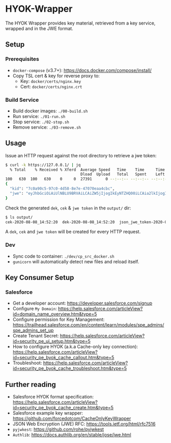 # HYOK-Wrapper
The HYOK Wrapper provides key material, retrieved from a key service, wrapped and in the JWE format.

## Setup
### Prerequisites
- `docker-compose` (v3.7+): https://docs.docker.com/compose/install/
- Copy TSL cert & key for reverse proxy to:
  - Key: `docker/certs/nginx.key`
  - Cert: `docker/certs/nginx.crt`

### Build Service
- Build docker images: `./00-build.sh`
- Run service: `./01-run.sh`
- Stop service: `./02-stop.sh`
- Remove service: `./03-remove.sh`

## Usage
Issue an HTTP request against the root directory to retrieve a jwe token:
```bash
$ curl -k https://127.0.0.1/ | jq
  % Total    % Received % Xferd  Average Speed   Time    Time     Time  Current
                                 Dload  Upload   Total   Spent    Left  Speed
100   630  100   630    0     0  27391      0 --:--:-- --:--:-- --:--:-- 27391
{
  "kid": "7c0a90c5-97c0-4d58-8e7e-47070eaa4cbc",
  "jwe": "eyJhbGciOiAiUlNBLU9BRVAiLCAiZW5jIjogIkEyNTZHQ00iLCAia2lkIjogIjdjMGE5MGM1LTk3YzAtNGQ1OC04ZTdlLTQ3MDcwZWFhNGNiYyJ9.Fx187fQiRtrGDcObWuL_jDCLwYaJ1dAANBczv9d2jZpb7V68qSt8snHbeKnJ48LtBP1cTiM0bfsdZFrcqJT3mZHR0JyGqqM2VEuUVxkij_f3HwU5phOuu7YGsy7FQmnmjOpWLw1JQ7Ut_wfJ-qGUPx3wWCMsrk6KO9FpxwQ8OIx2pBjcMVwRzdLL14lwv3TZXP_Hc4WW7JpaOGK6CblwkjZFBMzfKLqMviY5WLMpeDlbW3tARFCoBc7dgKjhiqjht0cpLzvsq1cPTv_kYzUW6TwpbWkGS7-024HGTG4LI3daP7tCD1ck0MKQQLMh3yiyoMjSAWT2lwO7BUz3EvlqaQ==.MfJWE7Tnw-SvSOr08b5xmA==.atmlDpJpucNtYUwCDCd0otKLLr2pIFg376r-fcaQ0ImWLAIRhgg5MAy9Cspzg_j9.GkOSt7-NPulOlCSPPncrCw=="
}
```

Check the generated `dek`, `cek` & `jwe token` in the `output/` dir:
```bash
$ ls output/
cek-2020-08-08_14:52:20  dek-2020-08-08_14:52:20  json_jwe_token-2020-08-08_14:52:20.json
```
A `dek`, `cek` and `jwe token` will be created for every HTTP request.

### Dev
- Sync code to container: `./dev/cp_src_docker.sh`
- `gunicorn` will automatically detect new files and reload itself.

## Key Consumer Setup
### Salesforce
- Get a developer account: https://developer.salesforce.com/signup
- Configure `My Domain`: https://help.salesforce.com/articleView?id=domain_name_overview.htm&type=5
- Configure permission for Key Management: https://trailhead.salesforce.com/en/content/learn/modules/spe_admins/spe_admins_set_up
- Create Tenant Secret: https://help.salesforce.com/articleView?id=security_pe_ui_setup.htm&type=5
- How to configure HYOK (a.k.a Cache-only key connection): https://help.salesforce.com/articleView?id=security_pe_byok_cache_callout.htm&type=5
- Troubleshoot: https://help.salesforce.com/articleView?id=security_pe_byok_cache_troubleshoot.htm&type=5

## Further reading
- Salesforce HYOK format specification: https://help.salesforce.com/articleView?id=security_pe_byok_cache_create.htm&type=5
- Salesforce example key wrapper: https://github.com/forcedotcom/CacheOnlyKeyWrapper
- JSON Web Encryption (JWE) RFC: https://tools.ietf.org/html/rfc7516
- `pyjwkest`: https://github.com/rohe/pyjwkest
- `Authlib`: https://docs.authlib.org/en/stable/jose/jwe.html

